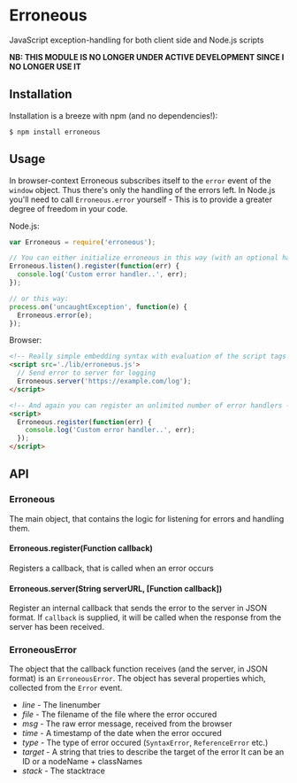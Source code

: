 # Erroneous

JavaScript exception-handling for both client side and Node.js scripts

**NB: THIS MODULE IS NO LONGER UNDER ACTIVE DEVELOPMENT SINCE I NO LONGER USE IT**

## Installation

Installation is a breeze with npm (and no dependencies!):

    $ npm install erroneous

## Usage

In browser-context Erroneous subscribes itself to the `error` event of the
`window` object. Thus there's only the handling of the errors left. In Node.js
you'll need to call `Erroneous.error` yourself - This is to provide a greater
degree of freedom in your code.

Node.js:
```javascript
var Erroneous = require('erroneous');

// You can either initialize erroneous in this way (with an optional handler)
Erroneous.listen().register(function(err) {
  console.log('Custom error handler..', err);
});

// or this way:
process.on('uncaughtException', function(e) {
  Erroneous.error(e);
});
```

Browser:
```html
<!-- Really simple embedding syntax with evaluation of the script tags' code -->
<script src='./lib/erroneous.js'>
  // Send error to server for logging
  Erroneous.server('https://example.com/log');
</script>

<!-- And again you can register an unlimited number of error handlers -->
<script>
  Erroneous.register(function(err) {
    console.log('Custom error handler..', err);
  });
</script>
```

## API

### Erroneous

The main object, that contains the logic for listening for errors and
handling them.

#### Erroneous.register(Function callback)

Registers a callback, that is called when an error occurs

#### Erroneous.server(String serverURL, [Function callback])

Register an internal callback that sends the error to the server in JSON
format. If `callback` is supplied, it will be called when the response
from the server has been received.

### ErroneousError

The object that the callback function receives (and the server, in JSON format)
is an `ErroneousError`. The object has several properties which, collected from
the `Error` event.

 - *line* - The linenumber
 - *file* - The filename of the file where the error occured
 - *msg* - The raw error message, received from the browser
 - *time* - A timestamp of the date when the error occured
 - *type* - The type of error occured (`SyntaxError`, `ReferenceError` etc.)
 - *target* - A string that tries to describe the target of the error
    It can be an ID or a nodeName + classNames
 - *stack* - The stacktrace

